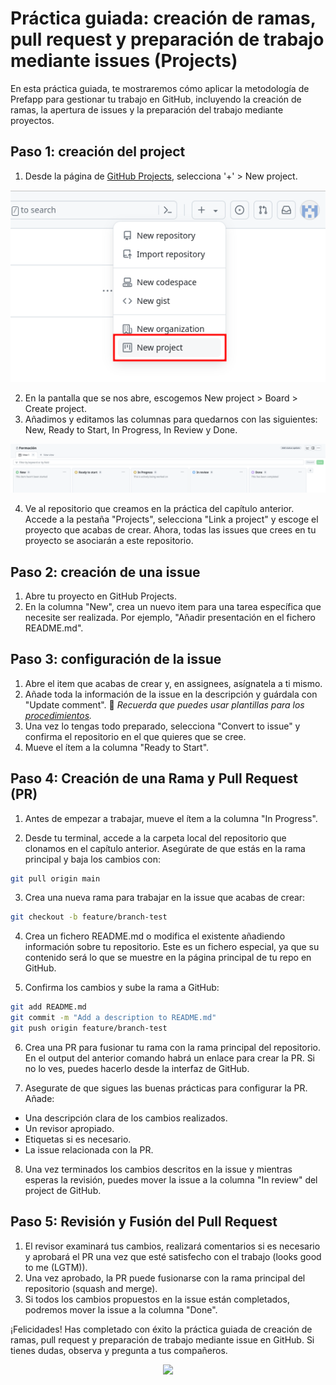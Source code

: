 
# Práctica guiada: creación de ramas, pull request y preparación de trabajo mediante issues (Projects)

En esta práctica guiada, te mostraremos cómo aplicar la metodología de Prefapp para gestionar tu trabajo en GitHub, incluyendo la creación de ramas, la apertura de issues y la preparación del trabajo mediante proyectos.


## Paso 1: creación del project

1. Desde la página de [GitHub Projects](https://github.com/projects), selecciona '+' > New project. 

<div style="text-align: center;">
  <div style="margin: 0 auto;">

![](../../_media/03_prefapp_methodology/github-create-project.png)

  </div>
</div>

2. En la pantalla que se nos abre, escogemos New project > Board > Create project.
3. Añadimos y editamos las columnas para quedarnos con las siguientes: New, Ready to Start, In Progress, In Review y Done.

<div style="text-align: center;">
  <div style="margin: 0 auto;">

![](../../_media/03_prefapp_methodology/github-project-columns.png)

  </div>
</div>

4. Ve al repositorio que creamos en la práctica del capítulo anterior. Accede a la pestaña "Projects", selecciona "Link a project" y escoge el proyecto que acabas de crear. Ahora, todas las issues que crees en tu proyecto se asociarán a este repositorio.

## Paso 2: creación de una issue

1. Abre tu proyecto en GitHub Projects.
2. En la columna "New", crea un nuevo item para una tarea específica que necesite ser realizada. Por ejemplo, "Añadir presentación en el fichero README.md".

## Paso 3: configuración de la issue

1. Abre el item que acabas de crear y, en assignees, asígnatela a ti mismo.
2. Añade toda la información de la issue en la descripción y guárdala con "Update comment".
👀 *Recuerda que puedes usar plantillas para los [procedimientos](https://github.com/prefapp/demo-state/blob/main/.github/docs/template_migration_es.md).*
3. Una vez lo tengas todo preparado, selecciona "Convert to issue" y confirma el repositorio en el que quieres que se cree.
4. Mueve el ítem a la columna "Ready to Start".

## Paso 4: Creación de una Rama y Pull Request (PR)

1. Antes de empezar a trabajar, mueve el ítem a la columna "In Progress".

2. Desde tu terminal, accede a la carpeta local del repositorio que clonamos en el capítulo anterior. Asegúrate de que estás en la rama principal y baja los cambios con:
```bash
git pull origin main
```

3. Crea una nueva rama para trabajar en la issue que acabas de crear:
```bash
git checkout -b feature/branch-test
```

4. Crea un fichero README.md o modifica el existente añadiendo información sobre tu repositorio. Este es un fichero especial, ya que su contenido será lo que se muestre en la página principal de tu repo en GitHub.

5. Confirma los cambios y sube la rama a GitHub:
```bash
git add README.md
git commit -m "Add a description to README.md"
git push origin feature/branch-test
```

6. Crea una PR para fusionar tu rama con la rama principal del repositorio. En el output del anterior comando habrá un enlace para crear la PR. Si no lo ves, puedes hacerlo desde la interfaz de GitHub.

7. Asegurate de que sigues las buenas prácticas para configurar la PR. Añade:
  - Una descripción clara de los cambios realizados.
  - Un revisor apropiado.
  - Etiquetas si es necesario.
  - La issue relacionada con la PR.

8. Una vez terminados los cambios descritos en la issue y mientras esperas la revisión, puedes mover la issue a la columna "In review" del project de GitHub.

## Paso 5: Revisión y Fusión del Pull Request

1. El revisor examinará tus cambios, realizará comentarios si es necesario y aprobará el PR una vez que esté satisfecho con el trabajo (looks good to me (LGTM)).
2. Una vez aprobado, la PR puede fusionarse con la rama principal del repositorio (squash and merge).
3. Si todos los cambios propuestos en la issue están completados, podremos mover la issue a la columna "Done".


¡Felicidades! Has completado con éxito la práctica guiada de creación de ramas, pull request y preparación de trabajo mediante issue en GitHub. Si tienes dudas, observa y pregunta a tus compañeros.

<div style="text-align: center;">
  <div style="margin: 0 auto;">

![](https://media1.tenor.com/images/a5d777014b8cdfee5199c41367ce6994/tenor.gif?itemid=4747406)

  </div>
</div>
